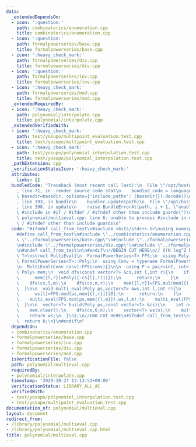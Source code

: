 ```yaml
---
data:
  _extendedDependsOn:
  - icon: ':question:'
    path: combinatorics/enumeration.cpp
    title: combinatorics/enumeration.cpp
  - icon: ':question:'
    path: formalpowerseries/base.cpp
    title: formalpowerseries/base.cpp
  - icon: ':heavy_check_mark:'
    path: formalpowerseries/div.cpp
    title: formalpowerseries/div.cpp
  - icon: ':question:'
    path: formalpowerseries/inv.cpp
    title: formalpowerseries/inv.cpp
  - icon: ':heavy_check_mark:'
    path: formalpowerseries/mod.cpp
    title: formalpowerseries/mod.cpp
  _extendedRequiredBy:
  - icon: ':heavy_check_mark:'
    path: polynomial/interpolate.cpp
    title: polynomial/interpolate.cpp
  _extendedVerifiedWith:
  - icon: ':heavy_check_mark:'
    path: test/yosupo/multipoint_evaluation.test.cpp
    title: test/yosupo/multipoint_evaluation.test.cpp
  - icon: ':heavy_check_mark:'
    path: test/yosupo/polynomial_interpolation.test.cpp
    title: test/yosupo/polynomial_interpolation.test.cpp
  _pathExtension: cpp
  _verificationStatusIcon: ':heavy_check_mark:'
  attributes:
    links: []
  bundledCode: "Traceback (most recent call last):\n  File \"/opt/hostedtoolcache/Python/3.9.0/x64/lib/python3.9/site-packages/onlinejudge_verify/documentation/build.py\"\
    , line 71, in _render_source_code_stat\n    bundled_code = language.bundle(stat.path,\
    \ basedir=basedir, options={'include_paths': [basedir]}).decode()\n  File \"/opt/hostedtoolcache/Python/3.9.0/x64/lib/python3.9/site-packages/onlinejudge_verify/languages/cplusplus.py\"\
    , line 193, in bundle\n    bundler.update(path)\n  File \"/opt/hostedtoolcache/Python/3.9.0/x64/lib/python3.9/site-packages/onlinejudge_verify/languages/cplusplus_bundle.py\"\
    , line 398, in update\n    raise BundleErrorAt(path, i + 1, \"unable to process\
    \ #include in #if / #ifdef / #ifndef other than include guards\")\nonlinejudge_verify.languages.cplusplus_bundle.BundleErrorAt:\
    \ polynomial/multieval.cpp: line 6: unable to process #include in #if / #ifdef\
    \ / #ifndef other than include guards\n"
  code: "#ifndef call_from_test\n#include <bits/stdc++.h>\nusing namespace std;\n\n\
    #define call_from_test\n#include \"../combinatorics/enumeration.cpp\"\n#include\
    \ \"../formalpowerseries/base.cpp\"\n#include \"../formalpowerseries/inv.cpp\"\
    \n#include \"../formalpowerseries/div.cpp\"\n#include \"../formalpowerseries/mod.cpp\"\
    \n#undef call_from_test\n\n#endif\n//BEGIN CUT HERE\n// O(N log^2 N)\ntemplate<typename\
    \ T>\nstruct MultiEval{\n  FormalPowerSeries<T> FPS;\n  using Poly = typename\
    \ FormalPowerSeries<T>::Poly;\n  using Conv = typename FormalPowerSeries<T>::Conv;\n\
    \n  MultiEval(Conv conv):FPS(conv){}\n\n  using P = pair<int, int>;\n  map<P,\
    \ Poly> mem;\n  void dfs(const vector<T> &cs,int l,int r){\n    if(l+1==r){\n\
    \      mem[{l,r}]=Poly({-cs[l],T(1)});\n      return;\n    }\n    int m=(l+r)>>1;\n\
    \    dfs(cs,l,m);\n    dfs(cs,m,r);\n    mem[{l,r}]=FPS.mul(mem[{l,m}],mem[{m,r}]);\n\
    \  }\n\n  void multi_eval(Poly ps,vector<T> &ws,int l,int r){\n    if(l+1==r){\n\
    \      ws[l]=FPS.mod(ps,mem[{l,r}])[0];\n      return;\n    }\n    int m=(l+r)>>1;\n\
    \    multi_eval(FPS.mod(ps,mem[{l,m}]),ws,l,m);\n    multi_eval(FPS.mod(ps,mem[{m,r}]),ws,m,r);\n\
    \  }\n\n  vector<T> build(Poly ps,const vector<T> &cs){\n    int n=cs.size();\n\
    \    mem.clear();\n    dfs(cs,0,n);\n    vector<T> ws(n);\n    multi_eval(ps,ws,0,n);\n\
    \    return ws;\n  }\n};\n//END CUT HERE\n#ifndef call_from_test\nsigned main(){\n\
    \  return 0;\n}\n#endif\n"
  dependsOn:
  - combinatorics/enumeration.cpp
  - formalpowerseries/base.cpp
  - formalpowerseries/inv.cpp
  - formalpowerseries/div.cpp
  - formalpowerseries/mod.cpp
  isVerificationFile: false
  path: polynomial/multieval.cpp
  requiredBy:
  - polynomial/interpolate.cpp
  timestamp: '2020-10-27 13:13:52+09:00'
  verificationStatus: LIBRARY_ALL_AC
  verifiedWith:
  - test/yosupo/polynomial_interpolation.test.cpp
  - test/yosupo/multipoint_evaluation.test.cpp
documentation_of: polynomial/multieval.cpp
layout: document
redirect_from:
- /library/polynomial/multieval.cpp
- /library/polynomial/multieval.cpp.html
title: polynomial/multieval.cpp
---
```

